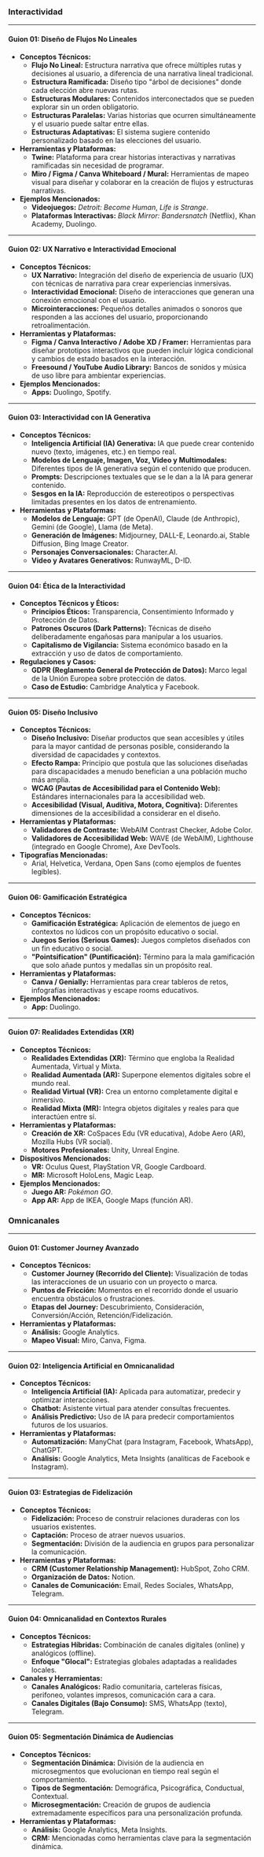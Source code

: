 ### **Interactividad**

---

#### **Guion 01: Diseño de Flujos No Lineales**

*   **Conceptos Técnicos:**
    *   **Flujo No Lineal:** Estructura narrativa que ofrece múltiples rutas y decisiones al usuario, a diferencia de una narrativa lineal tradicional.
    *   **Estructura Ramificada:** Diseño tipo "árbol de decisiones" donde cada elección abre nuevas rutas.
    *   **Estructuras Modulares:** Contenidos interconectados que se pueden explorar sin un orden obligatorio.
    *   **Estructuras Paralelas:** Varias historias que ocurren simultáneamente y el usuario puede saltar entre ellas.
    *   **Estructuras Adaptativas:** El sistema sugiere contenido personalizado basado en las elecciones del usuario.
*   **Herramientas y Plataformas:**
    *   **Twine:** Plataforma para crear historias interactivas y narrativas ramificadas sin necesidad de programar.
    *   **Miro / Figma / Canva Whiteboard / Mural:** Herramientas de mapeo visual para diseñar y colaborar en la creación de flujos y estructuras narrativas.
*   **Ejemplos Mencionados:**
    *   **Videojuegos:** *Detroit: Become Human*, *Life is Strange*.
    *   **Plataformas Interactivas:** *Black Mirror: Bandersnatch* (Netflix), Khan Academy, Duolingo.

---

#### **Guion 02: UX Narrativo e Interactividad Emocional**

*   **Conceptos Técnicos:**
    *   **UX Narrativo:** Integración del diseño de experiencia de usuario (UX) con técnicas de narrativa para crear experiencias inmersivas.
    *   **Interactividad Emocional:** Diseño de interacciones que generan una conexión emocional con el usuario.
    *   **Microinteracciones:** Pequeños detalles animados o sonoros que responden a las acciones del usuario, proporcionando retroalimentación.
*   **Herramientas y Plataformas:**
    *   **Figma / Canva Interactivo / Adobe XD / Framer:** Herramientas para diseñar prototipos interactivos que pueden incluir lógica condicional y cambios de estado basados en la interacción.
    *   **Freesound / YouTube Audio Library:** Bancos de sonidos y música de uso libre para ambientar experiencias.
*   **Ejemplos Mencionados:**
    *   **Apps:** Duolingo, Spotify.

---

#### **Guion 03: Interactividad con IA Generativa**

*   **Conceptos Técnicos:**
    *   **Inteligencia Artificial (IA) Generativa:** IA que puede crear contenido nuevo (texto, imágenes, etc.) en tiempo real.
    *   **Modelos de Lenguaje, Imagen, Voz, Video y Multimodales:** Diferentes tipos de IA generativa según el contenido que producen.
    *   **Prompts:** Descripciones textuales que se le dan a la IA para generar contenido.
    *   **Sesgos en la IA:** Reproducción de estereotipos o perspectivas limitadas presentes en los datos de entrenamiento.
*   **Herramientas y Plataformas:**
    *   **Modelos de Lenguaje:** GPT (de OpenAI), Claude (de Anthropic), Gemini (de Google), Llama (de Meta).
    *   **Generación de Imágenes:** Midjourney, DALL-E, Leonardo.ai, Stable Diffusion, Bing Image Creator.
    *   **Personajes Conversacionales:** Character.AI.
    *   **Video y Avatares Generativos:** RunwayML, D-ID.

---

#### **Guion 04: Ética de la Interactividad**

*   **Conceptos Técnicos y Éticos:**
    *   **Principios Éticos:** Transparencia, Consentimiento Informado y Protección de Datos.
    *   **Patrones Oscuros (Dark Patterns):** Técnicas de diseño deliberadamente engañosas para manipular a los usuarios.
    *   **Capitalismo de Vigilancia:** Sistema económico basado en la extracción y uso de datos de comportamiento.
*   **Regulaciones y Casos:**
    *   **GDPR (Reglamento General de Protección de Datos):** Marco legal de la Unión Europea sobre protección de datos.
    *   **Caso de Estudio:** Cambridge Analytica y Facebook.

---

#### **Guion 05: Diseño Inclusivo**

*   **Conceptos Técnicos:**
    *   **Diseño Inclusivo:** Diseñar productos que sean accesibles y útiles para la mayor cantidad de personas posible, considerando la diversidad de capacidades y contextos.
    *   **Efecto Rampa:** Principio que postula que las soluciones diseñadas para discapacidades a menudo benefician a una población mucho más amplia.
    *   **WCAG (Pautas de Accesibilidad para el Contenido Web):** Estándares internacionales para la accesibilidad web.
    *   **Accesibilidad (Visual, Auditiva, Motora, Cognitiva):** Diferentes dimensiones de la accesibilidad a considerar en el diseño.
*   **Herramientas y Plataformas:**
    *   **Validadores de Contraste:** WebAIM Contrast Checker, Adobe Color.
    *   **Validadores de Accesibilidad Web:** WAVE (de WebAIM), Lighthouse (integrado en Google Chrome), Axe DevTools.
*   **Tipografías Mencionadas:**
    *   Arial, Helvetica, Verdana, Open Sans (como ejemplos de fuentes legibles).

---

#### **Guion 06: Gamificación Estratégica**

*   **Conceptos Técnicos:**
    *   **Gamificación Estratégica:** Aplicación de elementos de juego en contextos no lúdicos con un propósito educativo o social.
    *   **Juegos Serios (Serious Games):** Juegos completos diseñados con un fin educativo o social.
    *   **"Pointsification" (Puntificación):** Término para la mala gamificación que solo añade puntos y medallas sin un propósito real.
*   **Herramientas y Plataformas:**
    *   **Canva / Genially:** Herramientas para crear tableros de retos, infografías interactivas y escape rooms educativos.
*   **Ejemplos Mencionados:**
    *   **App:** Duolingo.

---

#### **Guion 07: Realidades Extendidas (XR)**

*   **Conceptos Técnicos:**
    *   **Realidades Extendidas (XR):** Término que engloba la Realidad Aumentada, Virtual y Mixta.
    *   **Realidad Aumentada (AR):** Superpone elementos digitales sobre el mundo real.
    *   **Realidad Virtual (VR):** Crea un entorno completamente digital e inmersivo.
    *   **Realidad Mixta (MR):** Integra objetos digitales y reales para que interactúen entre sí.
*   **Herramientas y Plataformas:**
    *   **Creación de XR:** CoSpaces Edu (VR educativa), Adobe Aero (AR), Mozilla Hubs (VR social).
    *   **Motores Profesionales:** Unity, Unreal Engine.
*   **Dispositivos Mencionados:**
    *   **VR:** Oculus Quest, PlayStation VR, Google Cardboard.
    *   **MR:** Microsoft HoloLens, Magic Leap.
*   **Ejemplos Mencionados:**
    *   **Juego AR:** *Pokémon GO*.
    *   **App AR:** App de IKEA, Google Maps (función AR).

### **Omnicanales**

---

#### **Guion 01: Customer Journey Avanzado**

*   **Conceptos Técnicos:**
    *   **Customer Journey (Recorrido del Cliente):** Visualización de todas las interacciones de un usuario con un proyecto o marca.
    *   **Puntos de Fricción:** Momentos en el recorrido donde el usuario encuentra obstáculos o frustraciones.
    *   **Etapas del Journey:** Descubrimiento, Consideración, Conversión/Acción, Retención/Fidelización.
*   **Herramientas y Plataformas:**
    *   **Análisis:** Google Analytics.
    *   **Mapeo Visual:** Miro, Canva, Figma.

---

#### **Guion 02: Inteligencia Artificial en Omnicanalidad**

*   **Conceptos Técnicos:**
    *   **Inteligencia Artificial (IA):** Aplicada para automatizar, predecir y optimizar interacciones.
    *   **Chatbot:** Asistente virtual para atender consultas frecuentes.
    *   **Análisis Predictivo:** Uso de IA para predecir comportamientos futuros de los usuarios.
*   **Herramientas y Plataformas:**
    *   **Automatización:** ManyChat (para Instagram, Facebook, WhatsApp), ChatGPT.
    *   **Análisis:** Google Analytics, Meta Insights (analíticas de Facebook e Instagram).

---

#### **Guion 03: Estrategias de Fidelización**

*   **Conceptos Técnicos:**
    *   **Fidelización:** Proceso de construir relaciones duraderas con los usuarios existentes.
    *   **Captación:** Proceso de atraer nuevos usuarios.
    *   **Segmentación:** División de la audiencia en grupos para personalizar la comunicación.
*   **Herramientas y Plataformas:**
    *   **CRM (Customer Relationship Management):** HubSpot, Zoho CRM.
    *   **Organización de Datos:** Notion.
    *   **Canales de Comunicación:** Email, Redes Sociales, WhatsApp, Telegram.

---

#### **Guion 04: Omnicanalidad en Contextos Rurales**

*   **Conceptos Técnicos:**
    *   **Estrategias Híbridas:** Combinación de canales digitales (online) y analógicos (offline).
    *   **Enfoque "Glocal":** Estrategias globales adaptadas a realidades locales.
*   **Canales y Herramientas:**
    *   **Canales Analógicos:** Radio comunitaria, carteleras físicas, perifoneo, volantes impresos, comunicación cara a cara.
    *   **Canales Digitales (Bajo Consumo):** SMS, WhatsApp (texto), Telegram.

---

#### **Guion 05: Segmentación Dinámica de Audiencias**

*   **Conceptos Técnicos:**
    *   **Segmentación Dinámica:** División de la audiencia en microsegmentos que evolucionan en tiempo real según el comportamiento.
    *   **Tipos de Segmentación:** Demográfica, Psicográfica, Conductual, Contextual.
    *   **Microsegmentación:** Creación de grupos de audiencia extremadamente específicos para una personalización profunda.
*   **Herramientas y Plataformas:**
    *   **Análisis:** Google Analytics, Meta Insights.
    *   **CRM:** Mencionadas como herramientas clave para la segmentación dinámica.
